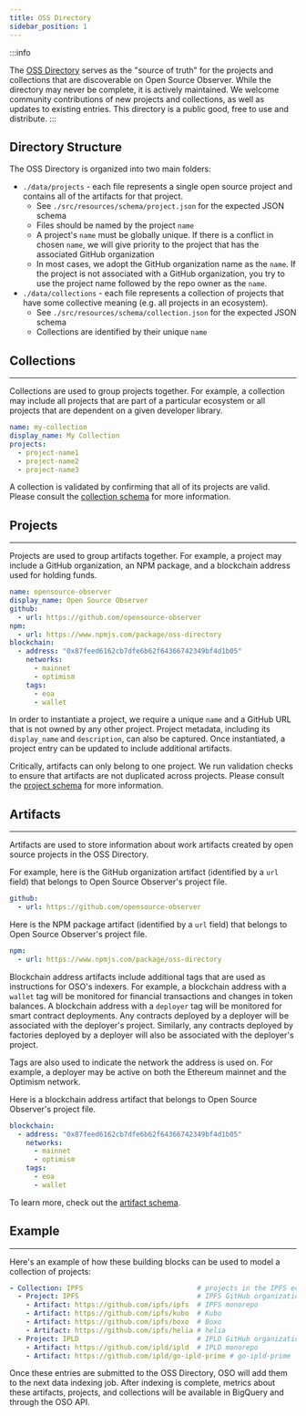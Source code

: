 ```yaml
---
title: OSS Directory
sidebar_position: 1
---
```


:::info

The [OSS Directory](https://github.com/opensource-observer/oss-directory) serves as the "source of truth" for the projects and collections that are discoverable on Open Source Observer. While the directory may never be complete, it is actively maintained. We welcome community contributions of new projects and collections, as well as updates to existing entries. This directory is a public good, free to use and distribute.
:::

## Directory Structure

The OSS Directory is organized into two main folders:

- `./data/projects` - each file represents a single open source project and contains all of the artifacts for that project.
  - See `./src/resources/schema/project.json` for the expected JSON schema
  - Files should be named by the project `name`
  - A project's `name` must be globally unique. If there is a conflict in chosen `name`, we will give priority to the project that has the associated GitHub organization
  - In most cases, we adopt the GitHub organization name as the `name`. If the project is not associated with a GitHub organization, you try to use the project name followed by the repo owner as the `name`.
- `./data/collections` - each file represents a collection of projects that have some collective meaning (e.g. all projects in an ecosystem).
  - See `./src/resources/schema/collection.json` for the expected JSON schema
  - Collections are identified by their unique `name`

## Collections

---

Collections are used to group projects together. For example, a collection may include all projects that are part of a particular ecosystem or all projects that are dependent on a given developer library.

```yaml
name: my-collection
display_name: My Collection
projects:
  - project-name1
  - project-name2
  - project-name3
```

A collection is validated by confirming that all of its projects are valid. Please consult the [collection schema](./collection) for more information.

## Projects

---

Projects are used to group artifacts together. For example, a project may include a GitHub organization, an NPM package, and a blockchain address used for holding funds.

```yaml
name: opensource-observer
display_name: Open Source Observer
github:
  - url: https://github.com/opensource-observer
npm:
  - url: https://www.npmjs.com/package/oss-directory
blockchain:
  - address: "0x87feed6162cb7dfe6b62f64366742349bf4d1b05"
    networks:
      - mainnet
      - optimism
    tags:
      - eoa
      - wallet
```

In order to instantiate a project, we require a unique `name` and a GitHub URL that is not owned by any other project. Project metadata, including its `display_name` and `description`, can also be captured. Once instantiated, a project entry can be updated to include additional artifacts.

Critically, artifacts can only belong to one project. We run validation checks to ensure that artifacts are not duplicated across projects. Please consult the [project schema](./project) for more information.

## Artifacts

---

Artifacts are used to store information about work artifacts created by open source projects in the OSS Directory.

For example, here is the GitHub organization artifact (identified by a `url` field) that belongs to Open Source Observer's project file.

```yaml
github:
  - url: https://github.com/opensource-observer
```

Here is the NPM package artifact (identified by a `url` field) that belongs to Open Source Observer's project file.

```yaml
npm:
  - url: https://www.npmjs.com/package/oss-directory
```

Blockchain address artifacts include additional tags that are used as instructions for OSO's indexers. For example, a blockchain address with a `wallet` tag will be monitored for financial transactions and changes in token balances. A blockchain address with a `deployer` tag will be monitored for smart contract deployments. Any contracts deployed by a deployer will be associated with the deployer's project. Similarly, any contracts deployed by factories deployed by a deployer will also be associated with the deployer's project.

Tags are also used to indicate the network the address is used on. For example, a deployer may be active on both the Ethereum mainnet and the Optimism network.

Here is a blockchain address artifact that belongs to Open Source Observer's project file.

```yaml
blockchain:
  - address: "0x87feed6162cb7dfe6b62f64366742349bf4d1b05"
    networks:
      - mainnet
      - optimism
    tags:
      - eoa
      - wallet
```

To learn more, check out the [artifact schema](./artifact).

## Example

---

Here's an example of how these building blocks can be used to model a collection of projects:

```yaml
- Collection: IPFS                            # projects in the IPFS ecosystem
  - Project: IPFS                             # IPFS GitHub organization
    - Artifact: https://github.com/ipfs/ipfs  # IPFS monorepo
    - Artifact: https://github.com/ipfs/kubo  # Kubo
    - Artifact: https://github.com/ipfs/boxo  # Boxo
    - Artifact: https://github.com/ipfs/helia # helia
  - Project: IPLD                             # IPLD GitHub organization
    - Artifact: https://github.com/ipld/ipld  # IPLD monorepo
    - Artifact: https://github.com/ipld/go-ipld-prime # go-ipld-prime
```

Once these entries are submitted to the OSS Directory, OSO will add them to the next data indexing job. After indexing is complete, metrics about these artifacts, projects, and collections will be available in BigQuery and through the OSO API.
